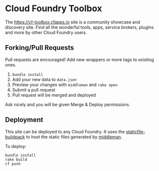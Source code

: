 Cloud Foundry Toolbox
=====================

The https://cf-toolbox.cfapps.io site is a community showcase and discovery site. Find all the wonderful tools, apps, service brokers, plugins and more by other Cloud Foundry users.

Forking/Pull Requests
---------------------

Pull requests are encouraged! Add new wrappers or more tags to existing ones.

1.	`bundle install`
2.	Add your new data to `data.json`
3.	Preview your changes with `middleman` and `rake open`
4.	Submit a pull request
5.	Pull request will be merged and deployed

Ask nicely and you will be given Merge & Deploy permissions.

Deployment
----------

This site can be deployed to any Cloud Foundry. It uses the [staticfile-buildpack](https://github.com/cloudfoundry-incubator/staticfile-buildpack) to host the static files generated by [middleman](https://middlemanapp.com/).

To deploy:

```
bundle install
rake build
cf push
```
